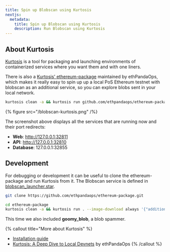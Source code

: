 ```yaml
---
title: Spin up Blobscan using Kurtosis
nextjs:
  metadata:
    title: Spin up Blobscan using Kurtosis
    description: Run Blobscan using Kurtosis
---
```


## About Kurtosis

[Kurtosis](https://www.kurtosis.com/) is a tool for packaging and launching environments of containerized services where you want them and with one liners.

There is also a [Kurtosis' ethereum-package](https://github.com/ethpandaops/ethereum-package) maintained by ethPandaOps, which makes it really easy to
spin up up a local PoS Ethereum testnet with blobscan as an additional service, so you can explore blobs sent in your local network.

```bash
kurtosis clean -a && kurtosis run github.com/ethpandaops/ethereum-package --image-download always '{"additional_services": ["blobscan"]}'
```

{% figure src="/blobscan-kurtosis.png" /%}

The screenshot above displays all the services that are running now and their port redirects:

- **Web**: http://127.0.0.1:32811
- **API**: http://127.0.0.1:32810
- **Database**: 127.0.0.1:32855

## Development

For debugging or development it can be useful to clone the ethereum-package
and run Kurtosis from it. The Blobscan service is defined in [blobscan_launcher.star](https://github.com/ethpandaops/ethereum-package/blob/main/src/blobscan/blobscan_launcher.star).

```bash
git clone https://github.com/ethpandaops/ethereum-package.git

cd ethereum-package
kurtosis clean -a && kurtosis run . --image-download always '{"additional_services": ["blobscan", "goomy_blob"]}'
```

This time we also included **goomy_blob**, a blob spammer.

{% callout title="More about Kurtosis" %}
* [Installation guide](https://docs.kurtosis.com/install/)
* [Kurtosis: A Deep Dive to Local Devnets](https://ethpandaops.io/posts/kurtosis-deep-dive/) by ethPandaOps
{% /callout %}

